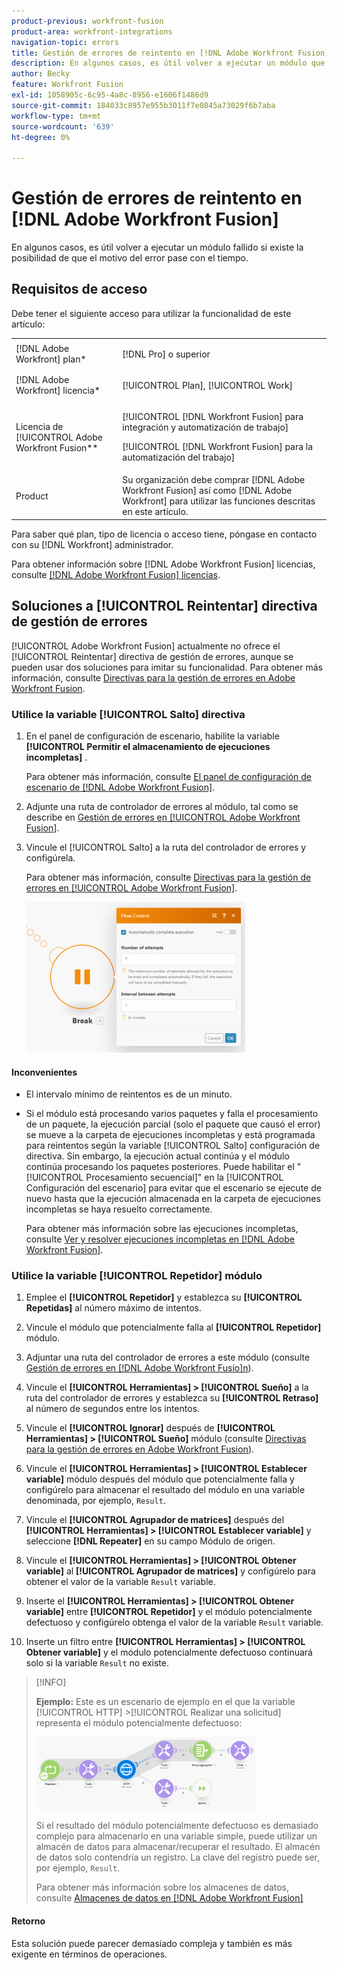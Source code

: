 ```yaml
---
product-previous: workfront-fusion
product-area: workfront-integrations
navigation-topic: errors
title: Gestión de errores de reintento en [!DNL Adobe Workfront Fusion]
description: En algunos casos, es útil volver a ejecutar un módulo que falla un par de veces si existe la posibilidad de que el motivo del error pase con el tiempo.
author: Becky
feature: Workfront Fusion
exl-id: 1058905c-6c95-4a8c-8956-e1606f1486d9
source-git-commit: 184033c8957e955b3011f7e0845a73029f6b7aba
workflow-type: tm+mt
source-wordcount: '639'
ht-degree: 0%

---
```


# Gestión de errores de reintento en [!DNL Adobe Workfront Fusion]

En algunos casos, es útil volver a ejecutar un módulo fallido si existe la posibilidad de que el motivo del error pase con el tiempo.

## Requisitos de acceso

Debe tener el siguiente acceso para utilizar la funcionalidad de este artículo:

<table style="table-layout:auto">
 <col> 
 <col> 
 <tbody> 
  <tr> 
   <td role="rowheader">[!DNL Adobe Workfront] plan*</td> 
   <td> <p>[!DNL Pro] o superior</p> </td> 
  </tr> 
  <tr data-mc-conditions=""> 
   <td role="rowheader">[!DNL Adobe Workfront] licencia*</td> 
   <td> <p>[!UICONTROL Plan], [!UICONTROL Work]</p> </td> 
  </tr> 
  <tr> 
   <td role="rowheader">Licencia de [!UICONTROL Adobe Workfront Fusion**</td> 
   <td> <p>[!UICONTROL [!DNL Workfront Fusion] para integración y automatización de trabajo] </p><p>[!UICONTROL [!DNL Workfront Fusion] para la automatización del trabajo]</p>  </td> 
  </tr> 
  <tr> 
   <td role="rowheader">Product</td> 
   <td>Su organización debe comprar [!DNL Adobe Workfront Fusion] así como [!DNL Adobe Workfront] para utilizar las funciones descritas en este artículo.</td> 
  </tr> 
 </tbody> 
</table>

Para saber qué plan, tipo de licencia o acceso tiene, póngase en contacto con su [!DNL Workfront] administrador.

Para obtener información sobre [!DNL Adobe Workfront Fusion] licencias, consulte [[!DNL Adobe Workfront Fusion] licencias](../../workfront-fusion/get-started/license-automation-vs-integration.md).

## Soluciones a [!UICONTROL Reintentar] directiva de gestión de errores

[!UICONTROL Adobe Workfront Fusion] actualmente no ofrece el [!UICONTROL Reintentar] directiva de gestión de errores, aunque se pueden usar dos soluciones para imitar su funcionalidad. Para obtener más información, consulte [Directivas para la gestión de errores en Adobe Workfront Fusion](../../workfront-fusion/errors/directives-for-error-handling.md).

### Utilice la variable [!UICONTROL Salto] directiva

1. En el panel de configuración de escenario, habilite la variable **[!UICONTROL Permitir el almacenamiento de ejecuciones incompletas]** .

   Para obtener más información, consulte [El panel de configuración de escenario de [!DNL Adobe Workfront Fusion]](../../workfront-fusion/scenarios/scenario-settings-panel.md).

1. Adjunte una ruta de controlador de errores al módulo, tal como se describe en [Gestión de errores en [!UICONTROL Adobe Workfront Fusion]](../../workfront-fusion/errors/error-handling.md).
1. Vincule el [!UICONTROL Salto] a la ruta del controlador de errores y configúrela.

   Para obtener más información, consulte [Directivas para la gestión de errores en [!UICONTROL Adobe Workfront Fusion]](../../workfront-fusion/errors/directives-for-error-handling.md).

   ![](assets/break-directive-350x241.png)

#### Inconvenientes

* El intervalo mínimo de reintentos es de un minuto.
* Si el módulo está procesando varios paquetes y falla el procesamiento de un paquete, la ejecución parcial (solo el paquete que causó el error) se mueve a la carpeta de ejecuciones incompletas y está programada para reintentos según la variable [!UICONTROL Salto] configuración de directiva. Sin embargo, la ejecución actual continúa y el módulo continúa procesando los paquetes posteriores. Puede habilitar el &quot;[!UICONTROL Procesamiento secuencial]&quot; en la [!UICONTROL Configuración del escenario] para evitar que el escenario se ejecute de nuevo hasta que la ejecución almacenada en la carpeta de ejecuciones incompletas se haya resuelto correctamente.

   Para obtener más información sobre las ejecuciones incompletas, consulte [Ver y resolver ejecuciones incompletas en [!DNL Adobe Workfront Fusion]](../../workfront-fusion/scenarios/view-and-resolve-incomplete-executions.md).

### Utilice la variable [!UICONTROL Repetidor] módulo

1. Emplee el **[!UICONTROL Repetidor]** y establezca su **[!UICONTROL Repetidas]** al número máximo de intentos.
1. Vincule el módulo que potencialmente falla al **[!UICONTROL Repetidor]** módulo.
1. Adjuntar una ruta del controlador de errores a este módulo (consulte [Gestión de errores en [!DNL Adobe Workfront Fusio]n](../../workfront-fusion/errors/error-handling.md)).
1. Vincule el **[!UICONTROL Herramientas] > [!UICONTROL Sueño]** a la ruta del controlador de errores y establezca su **[!UICONTROL Retraso]** al número de segundos entre los intentos.

1. Vincule el **[!UICONTROL Ignorar]** después de **[!UICONTROL Herramientas] > [!UICONTROL Sueño]** módulo (consulte [Directivas para la gestión de errores en Adobe Workfront Fusion](../../workfront-fusion/errors/directives-for-error-handling.md)).

1. Vincule el **[!UICONTROL Herramientas] > [!UICONTROL Establecer variable]** módulo después del módulo que potencialmente falla y configúrelo para almacenar el resultado del módulo en una variable denominada, por ejemplo, `Result`.

1. Vincule el **[!UICONTROL Agrupador de matrices]** después del **[!UICONTROL Herramientas] > [!UICONTROL Establecer variable]** y seleccione **[!DNL Repeater]** en su campo Módulo de origen.

1. Vincule el **[!UICONTROL Herramientas] > [!UICONTROL Obtener variable]** al **[!UICONTROL Agrupador de matrices]** y configúrelo para obtener el valor de la variable `Result` variable.

1. Inserte el **[!UICONTROL Herramientas] > [!UICONTROL Obtener variable]** entre **[!UICONTROL Repetidor]** y el módulo potencialmente defectuoso y configúrelo obtenga el valor de la variable `Result` variable.

1. Inserte un filtro entre **[!UICONTROL Herramientas] > [!UICONTROL Obtener variable]** y el módulo potencialmente defectuoso continuará solo si la variable `Result` no existe.

>[!INFO]
>
>**Ejemplo:** Este es un escenario de ejemplo en el que la variable [!UICONTROL HTTP] >[!UICONTROL Realizar una solicitud] representa el módulo potencialmente defectuoso:
>
>![](assets/http-make-request-350x116.png)
>
>Si el resultado del módulo potencialmente defectuoso es demasiado complejo para almacenarlo en una variable simple, puede utilizar un almacén de datos para almacenar/recuperar el resultado. El almacén de datos solo contendría un registro. La clave del registro puede ser, por ejemplo, `Result`.
>
>Para obtener más información sobre los almacenes de datos, consulte [Almacenes de datos en [!DNL Adobe Workfront Fusion]](../../workfront-fusion/modules/data-stores.md)

#### Retorno

Esta solución puede parecer demasiado compleja y también es más exigente en términos de operaciones.
